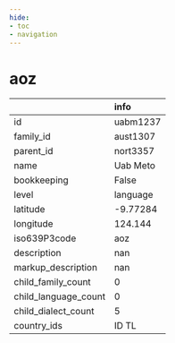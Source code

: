 ```yaml
---
hide:
- toc
- navigation
---
```

# aoz
|                      | info     |
|:---------------------|:---------|
| id                   | uabm1237 |
| family_id            | aust1307 |
| parent_id            | nort3357 |
| name                 | Uab Meto |
| bookkeeping          | False    |
| level                | language |
| latitude             | -9.77284 |
| longitude            | 124.144  |
| iso639P3code         | aoz      |
| description          | nan      |
| markup_description   | nan      |
| child_family_count   | 0        |
| child_language_count | 0        |
| child_dialect_count  | 5        |
| country_ids          | ID TL    |